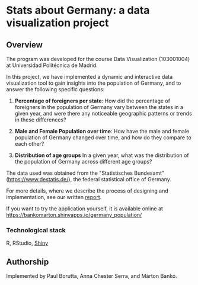 # Stats about Germany: a data visualization project
## Overview

The program was developed for the course Data Visualization (103001004) at Universidad Politécnica de Madrid.

In this project, we have implemented a dynamic and interactive data visualization tool to gain insights into the population of Germany, and to answer the following specific questions:

1. **Percentage of foreigners per state**: 
How did the percentage of foreigners in the population of Germany vary between the states in a given year, and were there any noticeable geographic patterns or trends in these differences?

2. **Male and Female Population over time**:
How have the male and female population of Germany changed over time, and how do they compare to each other?

3. **Distribution of age groups**
In a given year, what was the distribution of the population of Germany across different age groups?


The data used was obtained from the "Statistisches Bundesamt" (https://www.destatis.de/), the federal statistical office of Germany.


For more details, where we describe the process of designing and implementation, see our written [report](./report.pdf).


If you want to try the application yourself, it is available online at https://bankomarton.shinyapps.io/germany_population/


### Technological stack
R, RStudio, [Shiny](https://shiny.posit.co/)

## Authorship
Implemented by Paul Borutta, Anna Chester Serra, and Márton Bankó.